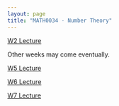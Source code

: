 ```yaml
---
layout: page
title: "MATH0034 - Number Theory"
---
```

<a href="/34/W2">W2 Lecture</a>

<p> Other weeks may come eventually. </p>

<a href="/34/W5">W5 Lecture</a>

<a href="/34/W6">W6 Lecture</a>

<a href="/34/W7">W7 Lecture</a>

